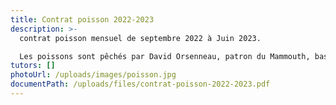 ```yaml
---
title: Contrat poisson 2022-2023
description: >-
  contrat poisson mensuel de septembre 2022 à Juin 2023.

  Les poissons sont pêchés par David Orsenneau, patron du Mammouth, basé à l'Ile d'yeu.
tutors: []
photoUrl: /uploads/images/poisson.jpg
documentPath: /uploads/files/contrat-poisson-2022-2023.pdf
---
```

